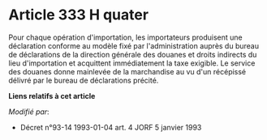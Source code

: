 # Article 333 H quater

Pour chaque opération d'importation, les importateurs produisent une déclaration conforme au modèle fixé par l'administration
auprès du bureau de déclarations de la direction générale des douanes et droits indirects du lieu d'importation et acquittent
immédiatement la taxe exigible. Le service des douanes donne mainlevée de la marchandise au vu d'un récépissé délivré par le
bureau de déclarations précité.

**Liens relatifs à cet article**

_Modifié par_:

  - Décret n°93-14 1993-01-04 art. 4 JORF 5 janvier 1993
